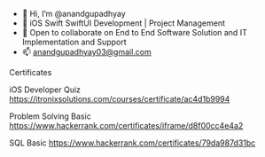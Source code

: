 - 👋 Hi, I’m @anandgupadhyay
- 👀 iOS Swift SwiftUI Development | Project Management
- 💞️ Open to collaborate on End to End Software Solution and IT Implementation and Support
- 📫 anandgupadhyay03@gmail.com



Certificates

iOS Developer Quiz
https://itronixsolutions.com/courses/certificate/ac4d1b9994

Problem Solving Basic
https://www.hackerrank.com/certificates/iframe/d8f00cc4e4a2

SQL Basic
https://www.hackerrank.com/certificates/79da987d31bc

<!---
anandgupadhyay/anandgupadhyay is a ✨ special ✨ repository because its `README.md` (this file) appears on your GitHub profile.
You can click the Preview link to take a look at your changes.
--->
